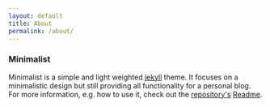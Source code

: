 ```yaml
---
layout: default
title: About
permalink: /about/
---
```


### Minimalist
Minimalist is a simple and light weighted [jekyll](http://jekyllrb.com/) theme. It focuses on a minimalistic design but still providing all functionality for a personal blog. For more information, e.g. how to use it, check out the [repository's](https://github.com/Trybnetic/minimalist) [Readme](https://github.com/Trybnetic/minimalist/blob/master/README.md).

